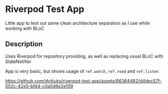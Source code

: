 # Riverpod Test App

Little app to test out same clean architecture separation as I use while working with BLoC

## Description

Uses Riverpod for repository providing, as well as replacing usual BLoC with StateNotifier

App is very basic, but shows usage of `ref.watch`, `ref.read` and `ref.listen`


https://github.com/dvitjuks/riverpod-test-app/assets/66364482/d4dec57f-502c-42e5-bf44-c0a546e2e109

